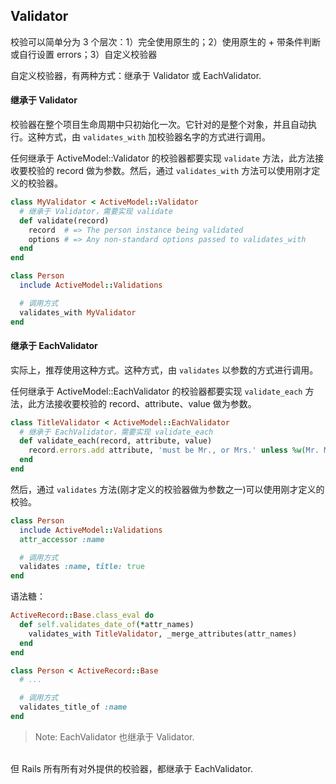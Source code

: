 
## Validator

校验可以简单分为 3 个层次：1）完全使用原生的；2）使用原生的 + 带条件判断或自行设置 errors；3）自定义校验器

自定义校验器，有两种方式：继承于 Validator 或 EachValidator.

#### 继承于 Validator

校验器在整个项目生命周期中只初始化一次。它针对的是整个对象，并且自动执行。这种方式，由 `validates_with` 加校验器名字的方式进行调用。

任何继承于 ActiveModel::Validator 的校验器都要实现 `validate` 方法，此方法接收要校验的 record 做为参数。然后，通过 `validates_with` 方法可以使用刚才定义的校验器。

```ruby
class MyValidator < ActiveModel::Validator
  # 继承于 Validator，需要实现 validate
  def validate(record)
    record  # => The person instance being validated
    options # => Any non-standard options passed to validates_with
  end
end

class Person
  include ActiveModel::Validations

  # 调用方式
  validates_with MyValidator
end
```

#### 继承于 EachValidator

实际上，推荐使用这种方式。这种方式，由 `validates` 以参数的方式进行调用。

任何继承于 ActiveModel::EachValidator 的校验器都要实现 `validate_each` 方法，此方法接收要校验的 record、attribute、value 做为参数。

```ruby
class TitleValidator < ActiveModel::EachValidator
  # 继承于 EachValidator，需要实现 validate_each
  def validate_each(record, attribute, value)
    record.errors.add attribute, 'must be Mr., or Mrs.' unless %w(Mr. Mrs.).include?(value)
  end
end
```

然后，通过 `validates` 方法(刚才定义的校验器做为参数之一)可以使用刚才定义的校验。

```ruby
class Person
  include ActiveModel::Validations
  attr_accessor :name

  # 调用方式
  validates :name, title: true
end
```

语法糖：

```ruby
ActiveRecord::Base.class_eval do
  def self.validates_date_of(*attr_names)
    validates_with TitleValidator, _merge_attributes(attr_names)
  end
end
```

```ruby
class Person < ActiveRecord::Base
  # ...

  # 调用方式
  validates_title_of :name
end
```

> Note: 
EachValidator 也继承于 Validator.
<br>
但 Rails 所有所有对外提供的校验器，都继承于 EachValidator.
